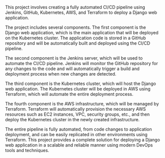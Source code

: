 This project involves creating a fully automated CI/CD pipeline using Jenkins, GitHub, Kubernetes, AWS, and Terraform to deploy a Django web application.

The project includes several components. The first component is the Django web application, which is the main application that will be deployed on the Kubernetes cluster. The application code is stored in a GitHub repository and will be automatically built and deployed using the CI/CD pipeline.

The second component is the Jenkins server, which will be used to automate the CI/CD pipeline. Jenkins will monitor the GitHub repository for any changes to the code and will automatically trigger a build and deployment process when new changes are detected.

The third component is the Kubernetes cluster, which will host the Django web application. The Kubernetes cluster will be deployed in AWS using Terraform, which will automate the entire deployment process.

The fourth component is the AWS infrastructure, which will be managed by Terraform. Terraform will automatically provision the necessary AWS resources such as EC2 instances, VPC, security groups, etc., and then deploy the Kubernetes cluster in the newly created infrastructure.

The entire pipeline is fully automated, from code changes to application deployment, and can be easily replicated in other environments using Terraform. This project provides a complete solution for deploying a Django web application in a scalable and reliable manner using modern DevOps tools and techniques.
